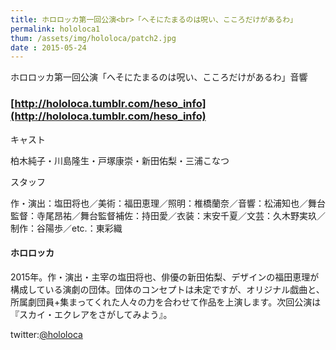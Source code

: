 ```yaml
---
title: ホロロッカ第一回公演<br>「へそにたまるのは呪い、こころだけがあるわ」
permalink: hololoca1
thum: /assets/img/hololoca/patch2.jpg
date : 2015-05-24
---
```


ホロロッカ第一回公演「へそにたまるのは呪い、こころだけがあるわ」音響

### [http://hololoca.tumblr.com/heso_info](http://hololoca.tumblr.com/heso_info)

キャスト

柏木純子・川島隆生・戸塚康崇・新田佑梨・三浦こなつ

スタッフ

作・演出：塩田将也／美術：福田恵理／照明：椎橋蘭奈／音響：松浦知也／舞台監督：寺尾昂祐／舞台監督補佐：持田愛／衣装：末安千夏／文芸：久木野実玖／制作：谷陽歩／etc.：東彩織

#### ホロロッカ

2015年。作・演出・主宰の塩田将也、俳優の新田佑梨、デザインの福田恵理が構成している演劇の団体。団体のコンセプトは未定ですが、オリジナル戯曲と、所属劇団員+集まってくれた人々の力を合わせて作品を上演します。次回公演は『スカイ・エクレアをさがしてみよう』。

twitter:[@hololoca](https://twitter.com/hololoca)
